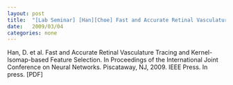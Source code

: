 ```yaml
---
layout: post
title:  "[Lab Seminar] [Han][Choe] Fast and Accurate Retinal Vasculature Tracing and Kernel-Isomap-based Feature Selection"
date:   2009/03/04
categories: none
---
```








Han, D. et al. Fast and Accurate Retinal Vasculature Tracing and Kernel-Isomap-based Feature Selection. In Proceedings of the International Joint Conference on Neural Networks. Piscataway, NJ, 2009. IEEE Press. In press. [PDF]



 

